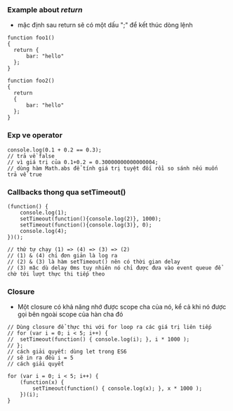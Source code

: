### Example about ***return***

- mặc định sau return sẽ có một dấu ";" để kết thúc dòng lệnh

```
function foo1()
{
  return {
      bar: "hello"
  };
}

function foo2()
{
  return
  {
      bar: "hello"
  };
}
```
### Exp ve operator

```
console.log(0.1 + 0.2 == 0.3); 
// trả về false
// vì giá trị của 0.1+0.2 = 0.30000000000000004;
// dùng hàm Math.abs để tính giá trị tuyệt đối rồi so sánh nếu muốn trả về true
```

### Callbacks thong qua setTimeout()

```
(function() {
    console.log(1); 
    setTimeout(function(){console.log(2)}, 1000); 
    setTimeout(function(){console.log(3)}, 0); 
    console.log(4);
})();

// thứ tự chạy (1) => (4) => (3) => (2)
// (1) & (4) chỉ đơn giản là log ra
// (2) & (3) là hàm setTimeout() nên có thời gian delay
// (3) mặc dù delay 0ms tuy nhiên nó chỉ được đưa vào event queue để chờ tới lượt thực thi tiếp theo
```

### Closure
- Một closure có khả năng nhớ được scope cha của nó, kể cả khi nó được gọi bên ngoài scope của hàn cha đó

```
// Dùng closure để thực thi với for loop ra các giá trị liên tiếp
// for (var i = 0; i < 5; i++) {
//	setTimeout(function() { console.log(i); }, i * 1000 );
// };
// cách giải quyết: dùng let trong ES6
// sẽ in ra đều i = 5 
// cách giải quyết

for (var i = 0; i < 5; i++) {
    (function(x) {
        setTimeout(function() { console.log(x); }, x * 1000 );
    })(i);
}
```